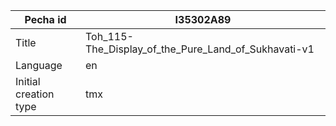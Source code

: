 |Pecha id | I35302A89
| --- | --- 
|Title | Toh_115-The_Display_of_the_Pure_Land_of_Sukhavati-v1 
|Language | en
|Initial creation type | tmx